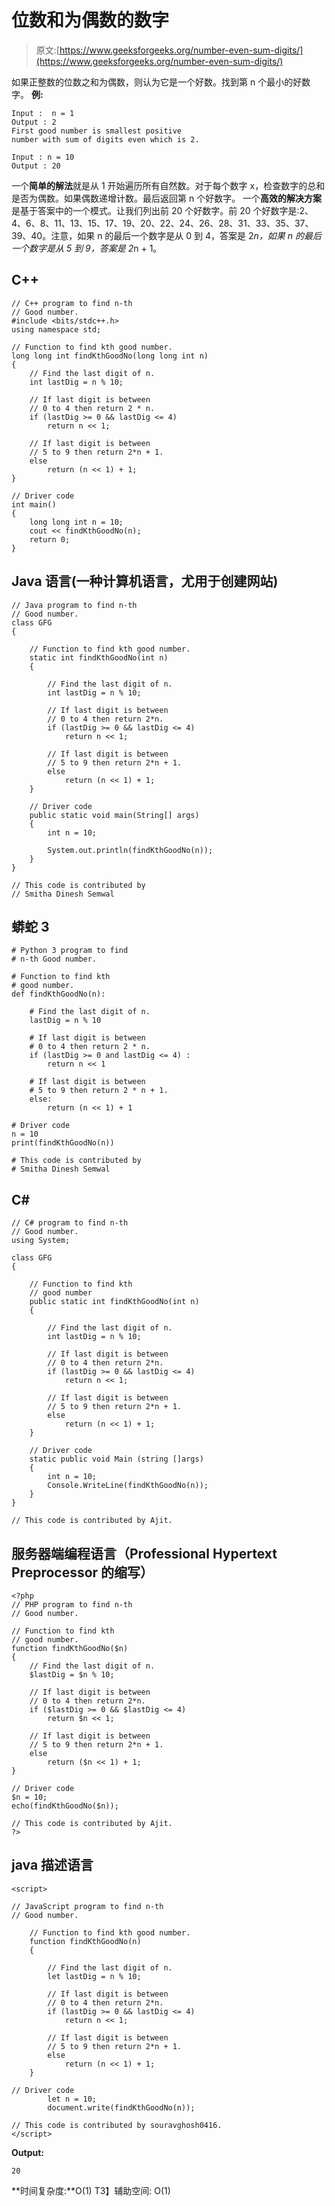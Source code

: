 # 位数和为偶数的数字

> 原文:[https://www.geeksforgeeks.org/number-even-sum-digits/](https://www.geeksforgeeks.org/number-even-sum-digits/)

如果正整数的位数之和为偶数，则认为它是一个好数。找到第 n 个最小的好数字。
**例:**

```
Input :  n = 1
Output : 2
First good number is smallest positive
number with sum of digits even which is 2.

Input : n = 10
Output : 20
```

一个**简单的解法**就是从 1 开始遍历所有自然数。对于每个数字 x，检查数字的总和是否为偶数。如果偶数递增计数。最后返回第 n 个好数字。
一个**高效的解决方案**是基于答案中的一个模式。让我们列出前 20 个好数字。前 20 个好数字是:2、4、6、8、11、13、15、17、19、20、22、24、26、28、31、33、35、37、39、40。注意，如果 n 的最后一个数字是从 0 到 4，答案是 2*n，如果 n 的最后一个数字是从 5 到 9，答案是 2*n + 1。

## C++

```
// C++ program to find n-th
// Good number.
#include <bits/stdc++.h>
using namespace std;

// Function to find kth good number.
long long int findKthGoodNo(long long int n)
{
    // Find the last digit of n.
    int lastDig = n % 10;

    // If last digit is between
    // 0 to 4 then return 2 * n.
    if (lastDig >= 0 && lastDig <= 4)
        return n << 1;

    // If last digit is between
    // 5 to 9 then return 2*n + 1.
    else
        return (n << 1) + 1;
}

// Driver code
int main()
{
    long long int n = 10;
    cout << findKthGoodNo(n);
    return 0;
}
```

## Java 语言(一种计算机语言，尤用于创建网站)

```
// Java program to find n-th
// Good number.
class GFG
{

    // Function to find kth good number.
    static int findKthGoodNo(int n)
    {

        // Find the last digit of n.
        int lastDig = n % 10;

        // If last digit is between
        // 0 to 4 then return 2*n.
        if (lastDig >= 0 && lastDig <= 4)
            return n << 1;

        // If last digit is between
        // 5 to 9 then return 2*n + 1.
        else
            return (n << 1) + 1;
    }

    // Driver code
    public static void main(String[] args)
    {
        int n = 10;

        System.out.println(findKthGoodNo(n));
    }
}

// This code is contributed by
// Smitha Dinesh Semwal
```

## 蟒蛇 3

```
# Python 3 program to find
# n-th Good number.

# Function to find kth
# good number.
def findKthGoodNo(n):

    # Find the last digit of n.
    lastDig = n % 10

    # If last digit is between
    # 0 to 4 then return 2 * n.
    if (lastDig >= 0 and lastDig <= 4) :
        return n << 1

    # If last digit is between
    # 5 to 9 then return 2 * n + 1.
    else:
        return (n << 1) + 1

# Driver code
n = 10
print(findKthGoodNo(n))

# This code is contributed by
# Smitha Dinesh Semwal
```

## C#

```
// C# program to find n-th
// Good number.
using System;

class GFG
{

    // Function to find kth
    // good number
    public static int findKthGoodNo(int n)
    {

        // Find the last digit of n.
        int lastDig = n % 10;

        // If last digit is between
        // 0 to 4 then return 2*n.
        if (lastDig >= 0 && lastDig <= 4)
            return n << 1;

        // If last digit is between
        // 5 to 9 then return 2*n + 1.
        else
            return (n << 1) + 1;
    }

    // Driver code
    static public void Main (string []args)
    {
        int n = 10;
        Console.WriteLine(findKthGoodNo(n));
    }
}

// This code is contributed by Ajit.
```

## 服务器端编程语言（Professional Hypertext Preprocessor 的缩写）

```
<?php
// PHP program to find n-th
// Good number.

// Function to find kth
// good number.
function findKthGoodNo($n)
{
    // Find the last digit of n.
    $lastDig = $n % 10;

    // If last digit is between
    // 0 to 4 then return 2*n.
    if ($lastDig >= 0 && $lastDig <= 4)
        return $n << 1;

    // If last digit is between
    // 5 to 9 then return 2*n + 1.
    else
        return ($n << 1) + 1;
}

// Driver code
$n = 10;
echo(findKthGoodNo($n));

// This code is contributed by Ajit.
?>
```

## java 描述语言

```
<script>

// JavaScript program to find n-th
// Good number.

    // Function to find kth good number.
    function findKthGoodNo(n)
    {

        // Find the last digit of n.
        let lastDig = n % 10;

        // If last digit is between
        // 0 to 4 then return 2*n.
        if (lastDig >= 0 && lastDig <= 4)
            return n << 1;

        // If last digit is between
        // 5 to 9 then return 2*n + 1.
        else
            return (n << 1) + 1;
    }

// Driver code
        let n = 10;
        document.write(findKthGoodNo(n));

// This code is contributed by souravghosh0416.
</script>
```

**Output:** 

```
20
```

**时间复杂度:**O(1)
T3】辅助空间: O(1)